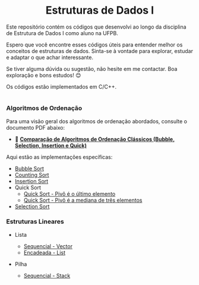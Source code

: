 <h1 align="center"> Estruturas de Dados I </h1>

Este repositório contém os códigos que desenvolvi ao longo da disciplina de Estrutura de Dados I como aluno na UFPB.

Espero que você encontre esses códigos úteis para entender melhor os conceitos de estruturas de dados. Sinta-se à vontade para explorar, estudar e adaptar o que achar interessante.

Se tiver alguma dúvida ou sugestão, não hesite em me contactar. Boa exploração e bons estudos! 😊

Os códigos estão implementados em C/C++.

<h1 align="center"> </h1> 

### Algoritmos de Ordenação

Para uma visão geral dos algoritmos de ordenação abordados, consulte o documento PDF abaixo:

- 📄 **[Comparação de Algoritmos de Ordenação Clássicos (Bubble, Selection, Insertion e Quick)](https://github.com/GabrielCFormiga/Estrutura-de-Dados-I/blob/main/sortings/Compara%C3%A7%C3%A3o_de_Algoritmos_de_Ordena%C3%A7%C3%A3o_Cl%C3%A1ssicos__Bubble__Selection__Insertion_e_Quick.pdf)**

Aqui estão as implementações específicas:

- [Bubble Sort](https://github.com/GabrielCFormiga/Estrutura-de-Dados-I/blob/main/sortings/src/bubble.c)
- [Counting Sort](https://github.com/GabrielCFormiga/Estrutura-de-Dados-I/blob/main/sortings/src/counting.c)
- [Insertion Sort](https://github.com/GabrielCFormiga/Estrutura-de-Dados-I/blob/main/sortings/src/insertion.c)
- Quick Sort
  - [Quick Sort - Pivô é o último elemento](https://github.com/GabrielCFormiga/Estrutura-de-Dados-I/blob/main/sortings/src/quick.c)
  - [Quick Sort - Pivô é a mediana de três elementos](https://github.com/GabrielCFormiga/Estrutura-de-Dados-I/blob/main/sortings/src/quickMedianaDeTres.c)
- [Selection Sort](https://github.com/GabrielCFormiga/Estrutura-de-Dados-I/blob/main/sortings/src/selection.c)

### Estruturas Lineares

- Lista
  - [Sequencial - Vector](https://github.com/GabrielCFormiga/Estrutura-de-Dados-I/tree/main/estruturas%20lineares/lista/sequencial)
  - [Encadeada - List](https://github.com/GabrielCFormiga/Estrutura-de-Dados-I/tree/main/estruturas%20lineares/lista/encadeada)

- Pilha
  - [Sequencial - Stack](https://github.com/GabrielCFormiga/Estrutura-de-Dados-I/tree/main/estruturas%20lineares/pilha/sequencial)
